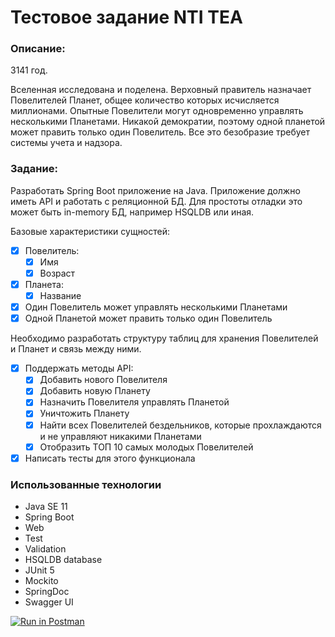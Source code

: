 # Тестовое задание NTI TEA

### Описание:
3141 год.

Вселенная исследована и поделена.
Верховный правитель назначает Повелителей Планет, общее количество которых исчисляется миллионами.
Опытные Повелители могут одновременно управлять несколькими Планетами. Никакой демократии, поэтому одной планетой может править только один Повелитель.
Все это безобразие требует системы учета и надзора.

### Задание:

Разработать Spring Boot приложение на Java.
Приложение должно иметь API и работать с реляционной БД. Для простоты отладки это может быть in-memory БД, например HSQLDB или иная.

Базовые характеристики сущностей:

- [X] Повелитель:
  - [X] Имя
  - [X] Возраст

- [X] Планета: 
  - [X] Название

- [X] Один Повелитель может управлять несколькими Планетами 
- [X] Одной Планетой может править только один Повелитель

Необходимо разработать структуру таблиц для хранения Повелителей и Планет и связь между ними.

- [X] Поддержать методы API:
  - [X] Добавить нового Повелителя
  - [X] Добавить новую Планету
  - [X] Назначить Повелителя управлять Планетой
  - [X] Уничтожить Планету
  - [X] Найти всех Повелителей бездельников, которые прохлаждаются и не управляют никакими Планетами
  - [X] Отобразить ТОП 10 самых молодых Повелителей 
- [X] Написать тесты для этого функционала

### Использованные технологии

*   Java SE 11
*   Spring Boot
  * Web
  * Test
  * Validation
*   HSQLDB database
*   JUnit 5
*   Mockito
*   SpringDoc
*   Swagger UI



[![Run in Postman](https://run.pstmn.io/button.svg)](https://documenter.getpostman.com/view/14540131/TzeTJpgP)